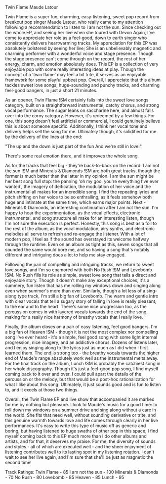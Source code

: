 Twin Flame
Maude Latour

Twin Flame is a super fun, charming, easy-listening, sweet pop record from breakout pop singer Maude Latour, who really came to my attention following a recommendation to listen to I am not the sun. Since checking out the whole EP, and seeing her live when she toured with Devon Again, I've come to appreciate her role as a feel-good, down to earth singer who consistently delivers heartwarming tracks. My appreciation for this EP was absolutely bolstered by seeing her live; She is an unbelievably magnetic and charming performer with a wonderful voice and stage presence. Though the stage presence can't come through on the record, the rest of her energy, charm, and emotion absolutely does. This EP is a collection of very enjoyable pop with some really interesting ideas at play. Though the concept of a 'twin flame' may feel a bit trite, it serves as an enjoyable framework for some playful upbeat pop. Overall, I appreciate that this album tackles sweet love songs, huge-sounding and punchy tracks, and charming feel-good bangers, in just a short 21 minutes.

As an opener, Twin Flame !SM certainly falls into the sweet love songs category, built on a straightforward instrumental, catchy chorus, and strong vocal performance. The sugar leans on saccharine here, and almost falls over into the corny category. However, it's redeemed by a few things. For one, this song doesn't feel artificial or commercial, I could genuinely believe this is about someone specific. Additionally, I think her vocal tone and delivery helps sell the song for me. Ultimately though, it's solidified for me by the delivery of the lines at the end:

"The up and the down is just part of the fun
And we're still in love!"

There's some real emotion there, and it improves the whole song. 

As for the tracks that feel big - they're back-to-back on the record. I am not the sun !SM and Minerals & Diamonds !SM are both great tracks, though the former is much better than the latter in my opinion. I am the sun might be her best song full stop: the panning 'oh my god, you're everything I've ever wanted', the imagery of deification, the modulation of her voice and the instrumental all makes for an incredible song. I find the repeating lyrics and pitch shifting on her voice to be so enthralling, as it feels somehow both huge and intimate at the same time, which earns major points. Next - Minerals & Diamonds, an interesting continuation after I am not the sun. I'm happy to hear the experimentation, as the vocal effects, electronic instrumental, and song structure all make for an interesting listen, though I'm not sure the execution is perfect. Honestly, this song is best as a foil to the rest of the album, as the vocal modulation, airy synths, and electronic melodies all serve to refresh and re-engage the listener. With a lot of modern pop, I feel as if the sound has overstayed its welcome halfway through the runtime. Even on an album as tight as this, seven songs that all sounded the same would bore me, and so having a song that's notably different and intriguing does a lot to help me stay engaged.

Following the pair of compelling and intriguing tracks, we return to sweet love songs, and I'm so enamored with both No Rush !SM and Lovebomb !SM. No Rush fills its role as simple, sweet love song that tells a direct and enjoyable story. Though it doesn't make any exceptional choices, it's a summery, fun listen that has me rolling my windows down and singing along even when summer's more than over. Similarly, though a lot less of a sing-along type track, I'm still a big fan of Lovebomb. The warm and gentle intro with clear vocals that tell a sugary story of falling in love is really pleasant, to the ear and to the heart. There's some nice progression too, as the percussion comes in with layered vocals towards the end of the song, making for a really nice harmony of breathy vocals that I really love.

Finally, the album closes on a pair of easy listening, feel good bangers. I'm a big fan of Heaven !SM - though it is not the most complex nor compelling song I've ever heard - it's a simple, feel good song with some light internal progression, nice imagery, and an addictive chorus. Dozens of listens later, and I enjoy singing along to the lyrics just as much as I did when I first learned them. The end is strong too - the breathy vocals towards the higher end of Maude's range absolutely work well as the instrumental melts away. For the final track on the album, Lunch !SM is probably the catchiest song in her whole discography. Though it's just a feel-good pop song, I find myself coming back to it over and over. I could pull apart the details of the percussion or the melody, but that would be a post-hoc rationalization for what I like about this song. Ultimately, it just sounds good and is fun to listen to, and it excels at those two things.

Overall, the Twin Flame EP and live show that accompanied it are marked for me by nothing but pleasure. I look to Maude's music for a good time: to roll down my windows on a summer drive and sing along without a care in the world. She fits that need well, without sounding derivative or trite, and this genuine warmth towards love and life comes through clearly in her live performances. It's easy to write this type of music off as generic and boring, but having listened to huge swaths of other pop in this space, I find myself coming back to this EP much more than I do other albums and artists, and for that, it deserves my praise. For me, the diversity of sounds and styles - all of which are executed well - and the sheer enjoyment of listening contributes well to its lasting spot in my listening rotation. I can't wait to see her live again, and I'm sure that she'll be just as magnetic the second time!


Track Ratings:
Twin Flame - 85
I am not the sun - 100
Minerals & Diamonds - 70
No Rush - 80
Lovebomb - 85
Heaven - 85
Lunch - 95
